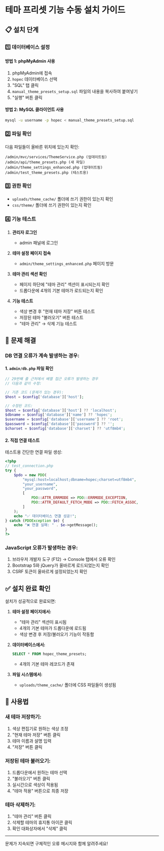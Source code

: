 # 테마 프리셋 기능 수동 설치 가이드

## 📋 설치 단계

### 1️⃣ 데이터베이스 설정

#### 방법 1: phpMyAdmin 사용
1. phpMyAdmin에 접속
2. `hopec` 데이터베이스 선택
3. "SQL" 탭 클릭
4. `manual_theme_presets_setup.sql` 파일의 내용을 복사하여 붙여넣기
5. "실행" 버튼 클릭

#### 방법 2: MySQL 클라이언트 사용
```bash
mysql -u username -p hopec < manual_theme_presets_setup.sql
```

### 2️⃣ 파일 확인
다음 파일들이 올바른 위치에 있는지 확인:

```
/admin/mvc/services/ThemeService.php (업데이트됨)
/admin/api/theme_presets.php (새 파일)
/admin/theme_settings_enhanced.php (업데이트됨)
/admin/test_theme_presets.php (테스트용)
```

### 3️⃣ 권한 확인
- `uploads/theme_cache/` 폴더에 쓰기 권한이 있는지 확인
- `css/theme/` 폴더에 쓰기 권한이 있는지 확인

### 4️⃣ 기능 테스트

1. **관리자 로그인**
   - admin 패널에 로그인

2. **테마 설정 페이지 접속**
   - `admin/theme_settings_enhanced.php` 페이지 방문

3. **테마 관리 섹션 확인**
   - 페이지 하단에 "테마 관리" 섹션이 표시되는지 확인
   - 드롭다운에 4개의 기본 테마가 로드되는지 확인

4. **기능 테스트**
   - 색상 변경 후 "현재 테마 저장" 버튼 테스트
   - 저장된 테마 "불러오기" 버튼 테스트
   - "테마 관리" → 삭제 기능 테스트

## 🔧 문제 해결

### DB 연결 오류가 계속 발생하는 경우:

#### 1. `admin/db.php` 파일 확인
```php
// 29번째 줄 근처에서 배열 접근 오류가 발생하는 경우
// 다음과 같이 수정:

// 기존 코드 (문제가 있는 경우):
$host = $config['database']['host'];

// 수정된 코드:
$host = $config['database']['host'] ?? 'localhost';
$dbname = $config['database']['name'] ?? 'hopec';  
$username = $config['database']['username'] ?? 'root';
$password = $config['database']['password'] ?? '';
$charset = $config['database']['charset'] ?? 'utf8mb4';
```

#### 2. 직접 연결 테스트
테스트용 간단한 연결 파일 생성:

```php
<?php
// test_connection.php
try {
    $pdo = new PDO(
        "mysql:host=localhost;dbname=hopec;charset=utf8mb4",
        "your_username", 
        "your_password",
        [
            PDO::ATTR_ERRMODE => PDO::ERRMODE_EXCEPTION,
            PDO::ATTR_DEFAULT_FETCH_MODE => PDO::FETCH_ASSOC,
        ]
    );
    echo "✅ 데이터베이스 연결 성공!";
} catch (PDOException $e) {
    echo "❌ 연결 실패: " . $e->getMessage();
}
?>
```

### JavaScript 오류가 발생하는 경우:
1. 브라우저 개발자 도구 (F12) → Console 탭에서 오류 확인
2. Bootstrap 5와 jQuery가 올바르게 로드되었는지 확인
3. CSRF 토큰이 올바르게 설정되었는지 확인

## ✅ 설치 완료 확인

설치가 성공적으로 완료되면:

1. **테마 설정 페이지에서:**
   - "테마 관리" 섹션이 표시됨
   - 4개의 기본 테마가 드롭다운에 로드됨
   - 색상 변경 후 저장/불러오기 기능이 작동함

2. **데이터베이스에서:**
   ```sql
   SELECT * FROM hopec_theme_presets;
   ```
   - 4개의 기본 테마 레코드가 존재

3. **파일 시스템에서:**
   - `uploads/theme_cache/` 폴더에 CSS 파일들이 생성됨

## 🎯 사용법

### 새 테마 저장하기:
1. 색상 편집기로 원하는 색상 조정
2. "현재 테마 저장" 버튼 클릭
3. 테마 이름과 설명 입력
4. "저장" 버튼 클릭

### 저장된 테마 불러오기:
1. 드롭다운에서 원하는 테마 선택
2. "불러오기" 버튼 클릭
3. 실시간으로 색상이 적용됨
4. "테마 적용" 버튼으로 최종 저장

### 테마 삭제하기:
1. "테마 관리" 버튼 클릭
2. 삭제할 테마의 휴지통 아이콘 클릭
3. 확인 대화상자에서 "삭제" 클릭

---

문제가 지속되면 구체적인 오류 메시지와 함께 알려주세요!